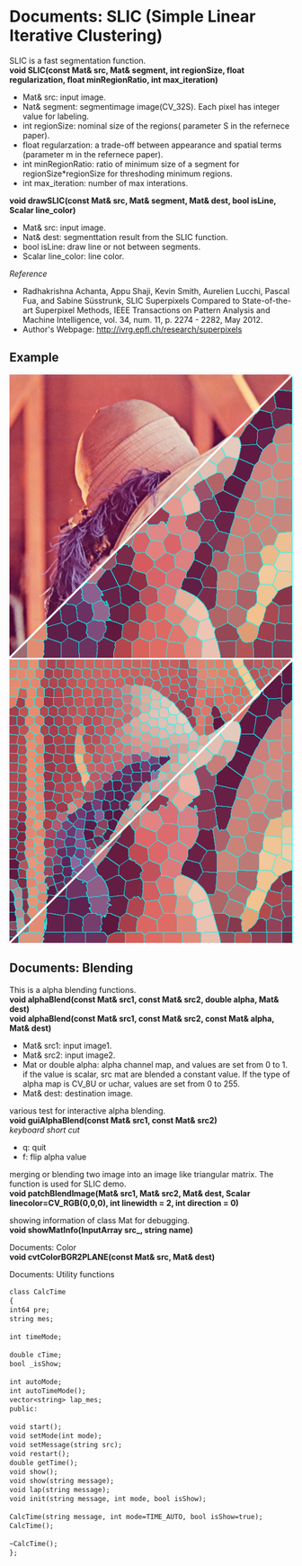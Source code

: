 Documents: SLIC (Simple Linear Iterative Clustering) 
=========

SLIC is a fast segmentation function.   
**void SLIC(const Mat& src, Mat& segment, int regionSize, float regularization, float minRegionRatio, int max_iteration)**  
* Mat& src: input image.  
* Nat& segment: segmentimage image(CV_32S). Each pixel has integer value for labeling.
* int regionSize: nominal size of the regions( parameter S in the refernece paper).   
* float regularzation: a trade-off between appearance and spatial terms (parameter m in the refernece paper).
* int minRegionRatio: ratio of minimum size of a segment for regionSize*regionSize for threshoding minimum regions.   
* int max_iteration: number of max interations.  

**void drawSLIC(const Mat& src, Mat& segment, Mat& dest, bool isLine, Scalar line_color)**
* Mat& src: input image.  
* Nat& dest: segmenttation result from the SLIC function.
* bool isLine: draw line or not between segments.
* Scalar line_color: line color.

*Reference*
* Radhakrishna Achanta, Appu Shaji, Kevin Smith, Aurelien Lucchi, Pascal Fua, and Sabine Süsstrunk, SLIC Superpixels Compared to State-of-the-art Superpixel Methods, IEEE Transactions on Pattern Analysis and Machine Intelligence, vol. 34, num. 11, p. 2274 - 2282, May 2012.
* Author's Webpage: http://ivrg.epfl.ch/research/superpixels

Example
-------
![SLIC](SLIC_screenshot.png "screenshot")
![SLIC2](SLIC_screenshot2.png "screenshot2")

Documents: Blending
-----
This is a alpha blending functions.  
**void alphaBlend(const Mat& src1, const Mat& src2, double alpha, Mat& dest)**    
**void alphaBlend(const Mat& src1, const Mat& src2, const Mat& alpha, Mat& dest)**  
* Mat& src1: input image1.  
* Mat& src2: input image2.  
* Mat or double alpha: alpha channel map, and values are set from 0 to 1. if the value is scalar, src mat are blended a constant value.  If the type of alpha map is CV_8U or uchar, values are set from 0 to 255.
* Mat& dest: destination image.  

various test for interactive alpha blending.  
**void guiAlphaBlend(const Mat& src1, const Mat& src2)**  
*keyboard short cut*  
* q: quit  
* f: flip alpha value  

merging or blending two image into an image like triangular matrix. The function is used for SLIC demo.  
**void patchBlendImage(Mat& src1, Mat& src2, Mat& dest, Scalar linecolor=CV_RGB(0,0,0), int linewidth = 2, int direction = 0)**  


showing information of class Mat for debugging.  
**void showMatInfo(InputArray src_, string name)**  

Documents: Color  
**void cvtColorBGR2PLANE(const Mat& src, Mat& dest)**  

Documents: Utility functions  

    class CalcTime
    {
	int64 pre;
	string mes;

	int timeMode;

	double cTime;
	bool _isShow;

	int autoMode;
	int autoTimeMode();
	vector<string> lap_mes;
    public:

	void start();
	void setMode(int mode);
	void setMessage(string src);
	void restart();
	double getTime();
	void show();
	void show(string message);
	void lap(string message);
	void init(string message, int mode, bool isShow);

	CalcTime(string message, int mode=TIME_AUTO, bool isShow=true);
	CalcTime();

	~CalcTime();
    };
